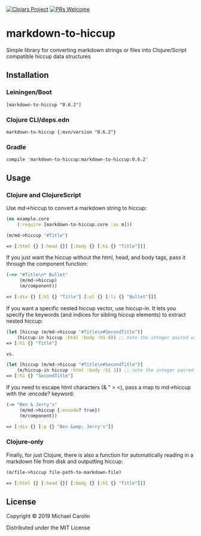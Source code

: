 [![Clojars Project](https://img.shields.io/clojars/v/markdown-to-hiccup.svg)](https://clojars.org/markdown-to-hiccup)
 [![PRs Welcome](https://img.shields.io/badge/PRs-welcome-brightgreen.svg?style=flat-square)](http://makeapullrequest.com) 

# markdown-to-hiccup

Simple library for converting markdown strings or files into Clojure/Script compatible hiccup data structures

## Installation
### Leiningen/Boot
`[markdown-to-hiccup "0.6.2"]`

### Clojure CLI/deps.edn
`markdown-to-hiccup {:mvn/version "0.6.2"}`

### Gradle
`compile 'markdown-to-hiccup:markdown-to-hiccup:0.6.2'`

## Usage
### Clojure and ClojureScript
Use md->hiccup to convert a markdown string to hiccup:
```clojure
(ns example.core
	(:require [markdown-to-hiccup.core :as m]))

(m/md->hiccup "#Title")

=> [:html {} [:head {}] [:body {} [:h1 {} "Title"]]]
```

If you just want the hiccup without the html, head, and body tags, pass it through the component function:
```clojure
(->> "#Title\n* Bullet"
     (m/md->hiccup)
     (m/component))

=> [:div {} [:h1 {} "Title"] [:ul {} [:li {} "Bullet"]]]

```

If you want a specific nested hiccup vector, use hiccup-in. It lets you specify the keywords
(and indices for sibling hiccup elements) to extract nested hiccup:
```clojure
(let [hiccup (m/md->hiccup "#Title\n#SecondTitle")]
	(hiccup-in hiccup :html :body :h1 0)) ;; note the integer paired with :h1
=> [:h1 {} "Title"]

vs.

(let [hiccup (m/md->hiccup "#Title\n#SecondTitle")]
	(m/hiccup-in hiccup :html :body :h1 1)) ;; note the integer paired with :h1
=> [:h1 {} "SecondTitle"]
```

If you need to escape html characters (& " > <), pass a map to md->hiccup with the :encode? keyword:

```clojure
(-> "Ben & Jerry's"
     (m/md->hiccup {:encode? true})
     (m/component))

=> [:div {} [:p {} "Ben &amp; Jerry's"]]
```

### Clojure-only
Finally, for just Clojure, there is also a function for automatically reading in a markdown file from disk and outputting hiccup:
```clojure
(m/file->hiccup file-path-to-markdown-file)

=> [:html {} [:head {}] [:body {} [:h1 {} "Title"]]]
```

## License

Copyright © 2019 Michael Carolin

Distributed under the MIT License
